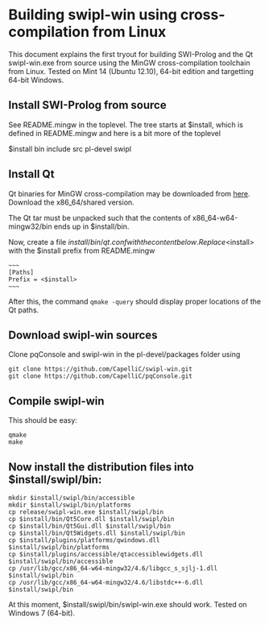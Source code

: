 # Building swipl-win using cross-compilation from Linux

This document explains the first tryout  for building SWI-Prolog and the
Qt swipl-win.exe from source using the MinGW cross-compilation toolchain
from Linux. Tested  on  Mint  14   (Ubuntu  12.10),  64-bit  edition and
targetting 64-bit Windows.

## Install SWI-Prolog from source

See README.mingw in the toplevel. The tree  starts at $install, which is
defined in README.mingw and here is a bit more of the toplevel

  $install
    bin
    include
    src
      pl-devel
    swipl

## Install Qt

Qt  binaries  for  MinGW  cross-compilation    may  be  downloaded  from
[here](http://files.quickmediasolutions.com/qt5/).     Download      the
x86_64/shared version.

The  Qt  tar   must   be   unpacked    such   that   the   contents   of
x86_64-w64-mingw32/bin ends up in $install/bin.

Now, create a file $install/bin/qt.conf with the content below.  Replace
<$install> with the $install prefix from README.mingw

    ~~~
    [Paths]
    Prefix = <$install>
    ~~~

After this, the command `qmake -query`   should display proper locations
of the Qt paths.

## Download swipl-win sources

Clone pqConsole and swipl-win in the pl-devel/packages folder using

    git clone https://github.com/CapelliC/swipl-win.git
    git clone https://github.com/CapelliC/pqConsole.git

## Compile swipl-win

This should be easy:

    qmake
    make

## Now install the distribution files into $install/swipl/bin:

    mkdir $install/swipl/bin/accessible
    mkdir $install/swipl/bin/platforms
    cp release/swipl-win.exe $install/swipl/bin
    cp $install/bin/Qt5Core.dll $install/swipl/bin
    cp $install/bin/Qt5Gui.dll $install/swipl/bin
    cp $install/bin/Qt5Widgets.dll $install/swipl/bin
    cp $install/plugins/platforms/qwindows.dll $install/swipl/bin/platforms
    cp $install/plugins/accessible/qtaccessiblewidgets.dll $install/swipl/bin/accessible
    cp /usr/lib/gcc/x86_64-w64-mingw32/4.6/libgcc_s_sjlj-1.dll $install/swipl/bin
    cp /usr/lib/gcc/x86_64-w64-mingw32/4.6/libstdc++-6.dll $install/swipl/bin

At this moment, $install/swipl/bin/swipl-win.exe should work. Tested on
Windows 7 (64-bit).
